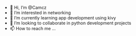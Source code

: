 - 👋 Hi, I’m @Camcz
- 👀 I’m interested in networking
- 🌱 I’m currently learning app development using kivy
- 💞️ I’m looking to collaborate in python development projects
- 📫 How to reach me ...

<!---
Camcz/Camcz is a ✨ special ✨ repository because its `README.md` (this file) appears on your GitHub profile.
You can click the Preview link to take a look at your changes.
--->

